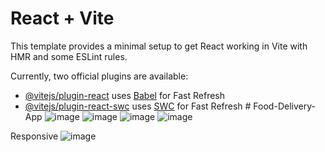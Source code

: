 # React + Vite

This template provides a minimal setup to get React working in Vite with HMR and some ESLint rules.

Currently, two official plugins are available:

- [@vitejs/plugin-react](https://github.com/vitejs/vite-plugin-react/blob/main/packages/plugin-react/README.md) uses [Babel](https://babeljs.io/) for Fast Refresh
- [@vitejs/plugin-react-swc](https://github.com/vitejs/vite-plugin-react-swc) uses [SWC](https://swc.rs/) for Fast Refresh
#   F o o d - D e l i v e r y - A p p 
 
 ![image](https://github.com/Aman062003/Food-Delivery-App/assets/124157053/5f5eea5d-9914-47d8-89cf-b00a870a6741)
![image](https://github.com/Aman062003/Food-Delivery-App/assets/124157053/b7b6742e-2ec3-4af7-bdbb-aa4aa4c1325d)
![image](https://github.com/Aman062003/Food-Delivery-App/assets/124157053/4a825690-c7d4-4202-ac9b-538cdf1d0d31)
![image](https://github.com/Aman062003/Food-Delivery-App/assets/124157053/1238a29d-589b-475c-8808-52d1d1512017)

Responsive
![image](https://github.com/Aman062003/Food-Delivery-App/assets/124157053/f9610d17-dae8-4d90-bf79-1855a1979536)



